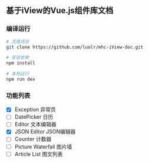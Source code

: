 ## 基于iView的Vue.js组件库文档
### 编译运行

``` bash
# 克隆项目
git clone https://github.com/luolr/mhc-iView-doc.git

# 安装依赖
npm install

# 本地运行
npm run dev
```

### 功能列表

- [x] Exception 异常页
- [ ] DatePicker 日历
- [ ] Editor 文本编辑器
- [x] JSON Editor JSON编辑器
- [ ] Counter 计数器
- [ ] Picture Waterfall 图片墙
- [ ] Article List 图文列表
